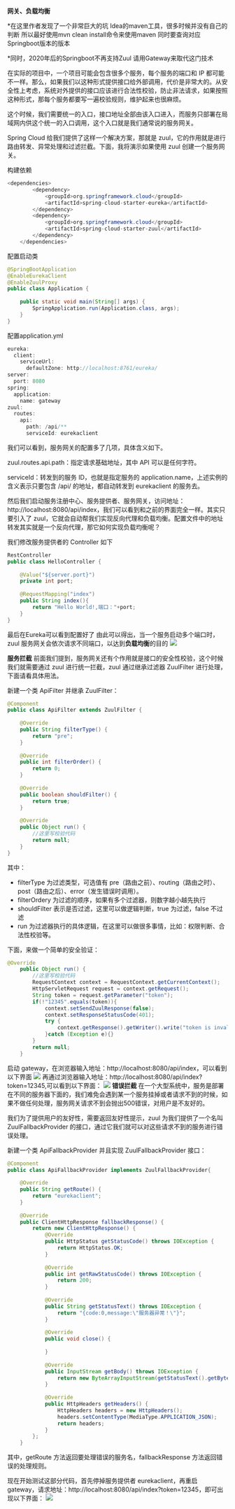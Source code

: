 **网关、负载均衡**

*在这里作者发现了一个非常巨大的坑
Idea的maven工具，很多时候并没有自己的判断
所以最好使用mvn clean install命令来使用maven
同时要查询对应Springboot版本的版本

*同时，2020年后的Springboot不再支持Zuul
请用Gateway来取代这门技术

在实际的项目中，一个项目可能会包含很多个服务，每个服务的端口和 IP 都可能不一样。那么，如果我们以这种形式提供接口给外部调用，代价是非常大的。从安全性上考虑，系统对外提供的接口应该进行合法性校验，防止非法请求，如果按照这种形式，那每个服务都要写一遍校验规则，维护起来也很麻烦。

这个时候，我们需要统一的入口，接口地址全部由该入口进入，而服务只部署在局域网内供这个统一的入口调用，这个入口就是我们通常说的服务网关。

Spring Cloud 给我们提供了这样一个解决方案，那就是 zuul，它的作用就是进行路由转发、异常处理和过滤拦截。下面，我将演示如果使用 zuul 创建一个服务网关。

构建依赖
```java
<dependencies>
        <dependency>
            <groupId>org.springframework.cloud</groupId>
            <artifactId>spring-cloud-starter-eureka</artifactId>
        </dependency>
        <dependency>
            <groupId>org.springframework.cloud</groupId>
            <artifactId>spring-cloud-starter-zuul</artifactId>
        </dependency>
    </dependencies>
```

配置启动类
```java
@SpringBootApplication
@EnableEurekaClient
@EnableZuulProxy
public class Application {
 
    public static void main(String[] args) {
        SpringApplication.run(Application.class, args);
    }
}
```

配置application.yml
```java
eureka:
  client:
    serviceUrl:
      defaultZone: http://localhost:8761/eureka/
server:
  port: 8080
spring:
  application:
    name: gateway
zuul:
  routes:
    api:
      path: /api/**
      serviceId: eurekaclient
```

我们可以看到，服务网关的配置多了几项，具体含义如下。

zuul.routes.api.path：指定请求基础地址，其中 API 可以是任何字符。

serviceId：转发到的服务 ID，也就是指定服务的 application.name，上述实例的含义表示只要包含 /api/ 的地址，都自动转发到 eurekaclient 的服务去。

然后我们启动服务注册中心、服务提供者、服务网关，访问地址：http://localhost:8080/api/index，我们可以看到和之前的界面完全一样。其实只要引入了 zuul，它就会自动帮我们实现反向代理和负载均衡。配置文件中的地址转发其实就是一个反向代理，那它如何实现负载均衡呢？

我们修改服务提供者的 Controller 如下
```java
RestController
public class HelloController {
 
    @Value("${server.port}")
    private int port;
 
    @RequestMapping("index")
    public String index(){
        return "Hello World!,端口："+port;
    }
}
```

最后在Eureka可以看到配置好了
由此可以得出，当一个服务启动多个端口时，zuul 服务网关会依次请求不同端口，以达到**负载均衡**的目的
![](https://i-blog.csdnimg.cn/blog_migrate/53bca8bbe4d475c9b0d3262bca9a3665.png)

**服务拦截**
前面我们提到，服务网关还有个作用就是接口的安全性校验，这个时候我们就需要通过 zuul 进行统一拦截，zuul 通过继承过滤器 ZuulFilter 进行处理，下面请看具体用法。

新建一个类 ApiFilter 并继承 ZuulFilter：

```java
@Component
public class ApiFilter extends ZuulFilter {
 
    @Override
    public String filterType() {
        return "pre";
    }
 
    @Override
    public int filterOrder() {
        return 0;
    }
 
    @Override
    public boolean shouldFilter() {
        return true;
    }
 
    @Override
    public Object run() {
        //这里写校验代码
        return null;
    }
}
```
其中：
- filterType 为过滤类型，可选值有 pre（路由之前）、routing（路由之时）、post（路由之后）、error（发生错误时调用）。
- filterOrdery 为过滤的顺序，如果有多个过滤器，则数字越小越先执行
- shouldFilter 表示是否过滤，这里可以做逻辑判断，true 为过滤，false 不过滤
- run 为过滤器执行的具体逻辑，在这里可以做很多事情，比如：权限判断、合法性校验等。

下面，来做一个简单的安全验证：
```java
@Override
    public Object run() {
        //这里写校验代码
        RequestContext context = RequestContext.getCurrentContext();
        HttpServletRequest request = context.getRequest();
        String token = request.getParameter("token");
        if(!"12345".equals(token)){
            context.setSendZuulResponse(false);
            context.setResponseStatusCode(401);
            try {
                context.getResponse().getWriter().write("token is invalid.");
            }catch (Exception e){}
        }
        return null;
    }
```

启动 gateway，在浏览器输入地址：http://localhost:8080/api/index，可以看到以下界面
![](https://i-blog.csdnimg.cn/blog_migrate/d66db33ad1f83915af50b83fb95fa8e9.png)
再通过浏览器输入地址：http://localhost:8080/api/index?token=12345,可以看到以下界面：
![](https://i-blog.csdnimg.cn/blog_migrate/882d99b0a3b5ec36e1d806bc7ca07a41.png)
**错误拦截**
在一个大型系统中，服务是部署在不同的服务器下面的，我们难免会遇到某一个服务挂掉或者请求不到的时候，如果不做任何处理，服务网关请求不到会抛出500错误，对用户是不友好的。

我们为了提供用户的友好性，需要返回友好性提示，zuul 为我们提供了一个名叫 ZuulFallbackProvider 的接口，通过它我们就可以对这些请求不到的服务进行错误处理。

新建一个类 ApiFallbackProvider 并且实现 ZuulFallbackProvider 接口：
```java
@Component
public class ApiFallbackProvider implements ZuulFallbackProvider{
 
    @Override
    public String getRoute() {
        return "eurekaclient";
    }
 
    @Override
    public ClientHttpResponse fallbackResponse() {
        return new ClientHttpResponse() {
            @Override
            public HttpStatus getStatusCode() throws IOException {
                return HttpStatus.OK;
            }
 
            @Override
            public int getRawStatusCode() throws IOException {
                return 200;
            }
 
            @Override
            public String getStatusText() throws IOException {
                return "{code:0,message:\"服务器异常！\"}";
            }
 
            @Override
            public void close() {
 
            }
 
            @Override
            public InputStream getBody() throws IOException {
                return new ByteArrayInputStream(getStatusText().getBytes());
            }
 
            @Override
            public HttpHeaders getHeaders() {
                HttpHeaders headers = new HttpHeaders();
                headers.setContentType(MediaType.APPLICATION_JSON);
                return headers;
            }
        };
    }
```
其中，getRoute 方法返回要处理错误的服务名，fallbackResponse 方法返回错误的处理规则。

现在开始测试这部分代码，首先停掉服务提供者 eurekaclient，再重启 gateway，请求地址：http://localhost:8080/api/index?token=12345，即可出现以下界面：
![](https://i-blog.csdnimg.cn/blog_migrate/3135065d8a2f06f2c09f4274a5648029.png)
